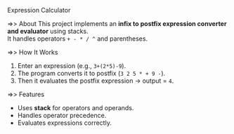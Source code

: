 Expression Calculator

=>> About
This project implements an **infix to postfix expression converter and evaluator** using stacks.  
It handles operators `+ - * / ^` and parentheses.  

=>> How It Works
1. Enter an expression (e.g., `3+(2*5)-9`).  
2. The program converts it to postfix (`3 2 5 * + 9 -`).  
3. Then it evaluates the postfix expression → output = `4`.  

=>> Features
- Uses **stack** for operators and operands.  
- Handles operator precedence.  
- Evaluates expressions correctly. 
